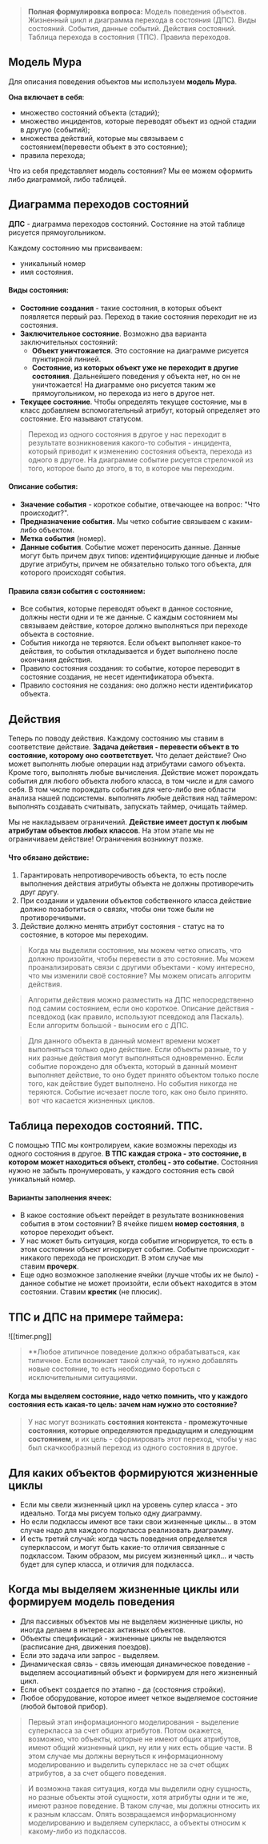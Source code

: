 >**Полная формулировка вопроса:** Модель поведения объектов. Жизненный цикл и диаграмма перехода в состояния (ДПС). Виды состояний. События, данные событий. Действия состояний. Таблица перехода в состояния (ТПС). Правила переходов.
## Модель Мура

Для описания поведения объектов мы используем **модель Мура**.

**Она включает в себя**:
- множество состояний объекта (стадий);
- множество инцидентов, которые переводят объект из одной стадии в другую (событий);
- множества действий, которые мы связываем с состоянием(перевести объект в это состояние);
- правила перехода;

Что из себя представляет модель состояния? Мы ее можем оформить либо диаграммой, либо таблицей.
## Диаграмма переходов состояний

**ДПС** - диаграмма переходов состояний. Состояние на этой таблице рисуется прямоугольником.

Каждому состоянию мы присваиваем:
- уникальный номер
- имя состояния.
#### Виды состояния:
- **Состояние создания** - такие состояния, в которых объект появляется первый раз. Переход в такие состояния переходит не из состояния.
- **Заключительное состояние**. Возможно два варианта заключительных состояний:
	- **Объект уничтожается**. Это состояние на диаграмме рисуется пунктирной линией.
	- **Состояние, из которых объект уже не переходит в другие состояния**. Дальнейшего поведения у объекта нет, но он не уничтожается! На диаграмме оно рисуется таким же прямоугольником, но перехода из него в другое нет.
- **Текущее состояние**. Чтобы определять текущее состояние, мы в класс добавляем вспомогательный атрибут, который определяет это состояние. Его называют статусом.

>Переход из одного состояния в другое у нас переходит в результате возникновения какого-то события - инцидента, который приводит к изменению состояния объекта, перехода из одного в другое. На диаграмме событие рисуется стрелочкой из того, которое было до этого, в то, в которое мы переходим.
#### Описание события:
- **Значение события** - короткое событие, отвечающее на вопрос: "Что происходит?".
- **Предназначение события.** Мы четко событие связываем с каким-либо объектом.
- **Метка события** (номер).
- **Данные события**. Событие может переносить данные. Данные могут быть причем двух типов: идентифицирующие данные и любые другие атрибуты, причем не обязательно только того объекта, для которого происходят события.

#### Правила связи события с состоянием:
- Все события, которые переводят объект в данное состояние, должны нести одни и те же данные. С каждым состоянием мы связываем действие, которое должно выполняться при переходе объекта в состояние.
- События никогда не теряются. Если объект выполняет какое-то действия, то события откладывается и будет выполнено после окончания действия.
- Правило состояния создания: то событие, которое переводит в состояние создания, не несет идентификатора объекта. 
- Правило состояния не создания: оно должно нести идентификатор объекта.

## Действия

Теперь по поводу действия. Каждому состоянию мы ставим в соответствие действие. **Задача действия - перевести объект в то состояние, которому оно соответствует.** Что делает действие? Оно может выполнять любые операции над атрибутами самого объекта. Кроме того, выполнять любые вычисления. Действие может порождать события для любого объекта любого класса, в том числе и для самого себя. В том числе порождать события для чего-либо вне области анализа нашей подсистемы. выполнять любые действия над таймером: выполнять создавать считывать, запускать таймер, очищать таймер.

Мы не накладываем ограничений. **Действие имеет доступ к любым атрибутам объектов любых классов**. На этом этапе мы не ограничиваем действие! Ограничения возникнут позже.
#### Что обязано действие:

1. Гарантировать непротиворечивость объекта, то есть после выполнения действия атрибуты объекта не должны противоречить друг другу.
2. При создании и удалении объектов собственного класса действие должно позаботиться о связях, чтобы они тоже были не противоречивыми.
3. Действие должно менять атрибут состояния - статус на то состояние, в которое мы переходим.

>Когда мы выделили состояние, мы можем четко описать, что должно произойти, чтобы перевести в это состояние. Мы можем проанализировать связи с другими объектами - кому интересно, что мы изменили своё состояние? Мы можем описать алгоритм действия.

>Алгоритм действия можно разместить на ДПС непосредственно под самим состоянием, если оно короткое. Описание действия - псевдокод (как правило, используют псевдокод аля Паскаль). Если алгоритм большой - выносим его с ДПС.

>Для данного объекта в данный момент времени может выполняться только одно действие. Если объекты разные, то у них разные действия могут выполняться одновременно. Если событие порождено для объекта, который в данный момент выполняет действие, то оно будет принято объектом только после того, как действие будет выполнено. Но события никогда не теряются. Событие исчезает после того, как оно было принято. вот что касается жизненных циклов.

## Таблица переходов состояний. ТПС.

С помощью ТПС мы контролируем, какие возможны переходы из одного состояния в другое. **В ТПС каждая строка - это состояние, в котором может находиться объект, столбец - это событие.** Состояния нужно не забыть пронумеровать, у каждого состояния есть свой уникальный номер.

#### Варианты заполнения ячеек:

- В какое состояние объект перейдет в результате возникновения события в этом состоянии? В ячейке пишем **номер состояния**, в которое переходит объект.
- У нас может быть ситуация, когда событие игнорируется, то есть в этом состоянии объект игнорирует событие. Событие происходит - никакого перехода не происходит. В этом случае мы ставим **прочерк**.
- Еще одно возможное заполнение ячейки (лучше чтобы их не было) - данное событие не может произойти, если объект находится в этом состоянии. Ставим **крестик** (не плюсик).
## ТПС и ДПС на примере таймера:

![[timer.png]]

>**Любое атипичное поведение должно обрабатываться, как типичное. Если возникает такой случай, то нужно добавлять новые состояние, то есть необходимо бороться с исключительными ситуациями.

#### Когда мы выделяем состояние, надо четко помнить, что у каждого состояния есть какая-то цель: зачем нам нужно это состояние?

>У нас могут возникать **состояния контекста - промежуточные состояния, которые определяются предыдущим и следующим состоянием**, и их цель - сформировать этот переход, чтобы у нас был скачкообразный переход из одного состояния в другое.
## Для каких объектов формируются жизненные циклы

- Если мы свели жизненный цикл на уровень супер класса - это идеально. Тогда мы рисуем только одну диаграмму.
- Но если подклассы имеют все таки свои жизненные циклы... в этом случае надо для каждого подкласса реализовать диаграмму.
- И есть третий случай: когда часть поведения определяется суперклассом, и могут быть какие-то отличия связанные с подклассом. Таким образом, мы рисуем жизненный цикл... и часть будет для супер класса, и отличия для подкласса.

## Когда мы выделяем жизненные циклы или формируем модель поведения

- Для пассивных объектов мы не выделяем жизненные циклы, но иногда делаем в интересах активных объектов.
- Объекты спецификаций - жизненные циклы не выделяются (расписание дня, движения поездов).
- Если это задача или запрос - выделяем.
- Динамическая связь - связь имеющая динамическое поведение - выделяем ассоциативный объект и формируем для него жизненный цикл.
- Если объект создается по этапно - да (состояния стройки).
- Любое оборудование, которое имеет четкое выделяемое состояние (любой бытовой прибор).

>Первый этап информационного моделирования - выделение суперкласса за счет общих атрибутов. Потом окажется, возможно, что объекты, которые не имеют общих атрибутов, имеют общий жизненный цикл, ну или у них есть общие части. В этом случае мы должны вернуться к информационному моделированию и выделить суперкласс не за счет общих атрибутов, а за счет общего поведения.

>И возможна такая ситуация, когда мы выделили одну сущность, но разные объекты этой сущности, хотя атрибуты одни и те же, имеют разное поведение. В таком случае, мы должны относить их к разным классам. Опять возвращаемся информационному моделированию и выделяем суперкласс, а объекты относим к какому-либо из подклассов.

